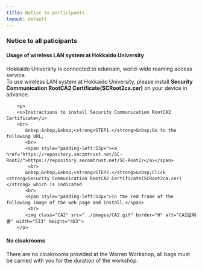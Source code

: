 ```yaml
---
title: Notice to participants
layout: default
---
```

<!-- MAIN CONTENT -->
<div id="main_content_wrap" class="outer">
  <section id="main_content" class="inner">
  <h3>Notice to all paticipants</h3>

  <div class="wirelessLan">
    <h4>Usage of wireless LAN system at Hokkaido University</h4>    
        <p>
          Hokkaido University is connected to eduroam, world-wide roaming access service.
        <br>
        To use wireless LAN system at Hokkaido University, please install <strong>Security Communication RootCA2 Certificate(SCRoot2ca.cer)</strong> on your device in advance.
        </p>

        <p>
        <u>Instractions to install Security Communication RootCA2 Certificate</u>
        <br>
           &nbsp;&nbsp;&nbsp;<strong>STEP1.</strong>&nbsp;Go to the following URL;
           <br>
           <span style="padding-left:53px"><a href="https://repository.secomtrust.net/SC-Root2/">https://repository.secomtrust.net/SC-Root2/</a></span>
            <br>
           &nbsp;&nbsp;&nbsp;<strong>STEP2.</strong>&nbsp;Click <strong>Security Communication RootCA2 Certificate(SCRoot2ca.cer)</strong> which is indicated
           <br> 
           <span style="padding-left:53px">in the red frame of the following image of the web page and install.</span>
            <br>
           <img class="CA2" src="../images/CA2.gif" border="0" alt="CA2証明書" width="533" height="483">
        </p>
  </div>

  <div class="cloakroom">
    <h4>No cloakrooms</h4>
    <p>There are no cloakrooms provided at the Warren Workshop, all bags must be carried with you for the duration of the workshop.
    </p>   
  </div>   

  </section>
</div>
